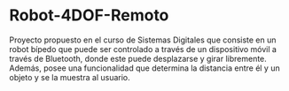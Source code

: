 # Robot-4DOF-Remoto
Proyecto propuesto en el curso de Sistemas Digitales que consiste en un robot bípedo que puede ser controlado a través de un dispositivo móvil a través de Bluetooth, donde este puede desplazarse y girar libremente. Además, posee una funcionalidad que determina la distancia entre él y un objeto y se la muestra al usuario.
